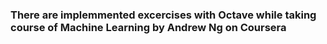 ### There are implemmented excercises with Octave while taking course of Machine Learning by  Andrew Ng on Coursera

